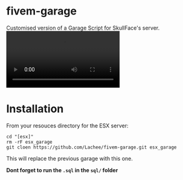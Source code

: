 # fivem-garage
Customised version of a Garage Script for SkullFace's server.
<video src="https://i.lu.je/2021/0YmegSETIa.mp4" />
  [Example MP4](https://i.lu.je/2021/0YmegSETIa.mp4)

# Installation

From your resouces directory for the ESX server:
```
cd "[esx]"
rm -rF esx_garage
git cloen https://github.com/Lachee/fivem-garage.git esx_garage
```

This will replace the previous garage with this one.

**Dont forget to run the `.sql` in the `sql/` folder**
